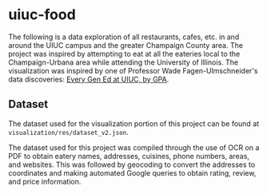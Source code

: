# uiuc-food
The following is a data exploration of all restaurants, cafes, etc. in and around the UIUC campus and the greater Champaign County area. The project was inspired by attempting to eat at all the eateries local to the Champaign-Urbana area while attending the University of Illinois. The visualization was inspired by one of Professor Wade Fagen-Ulmschneider's data discoveries: [Every Gen Ed at UIUC, by GPA](http://waf.cs.illinois.edu/discovery/every_gen_ed_at_uiuc_by_gpa/).

## Dataset
The dataset used for the visualization portion of this project can be found at `visualization/res/dataset_v2.json`.

The dataset used for this project was compiled through the use of OCR on a PDF to obtain eatery names, addresses, cuisines, phone numbers, areas, and websites. This was followed by geocoding to convert the addresses to coordinates and making automated Google queries to obtain rating, review, and price information.
